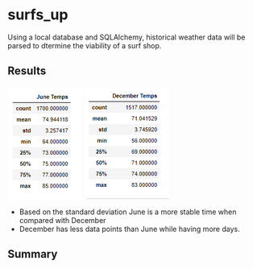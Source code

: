 # __surfs_up__
Using a local database and SQLAlchemy, historical weather data will be parsed to dtermine the viability of a surf shop.
## Results
![June.PNG](https://github.com/JasonWilliams88/surfs_up/blob/main/June.PNG)
![December.PNG](https://github.com/JasonWilliams88/surfs_up/blob/main/December.PNG)

- Based on the standard deviation June is a more stable time when compared with December
- December has less data points than June while having more days.


## Summary
